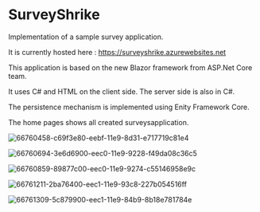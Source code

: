 # SurveyShrike
Implementation of a sample survey application.

It is currently hosted here : https://surveyshrike.azurewebsites.net

This application is based on the new Blazor framework from ASP.Net Core team.

It uses C# and HTML on the client side. The server side is also in C#.

The persistence mechanism is implemented using Enity Framework Core.

The home pages shows all created surveysapplication.

![66760458-c69f3e80-eebf-11e9-8d31-e717719c81e4](https://user-images.githubusercontent.com/46348569/66770889-5bad3200-eed6-11e9-9606-3da53940962d.png)

![66760694-3e6d6900-eec0-11e9-9228-f49da08c36c5](https://user-images.githubusercontent.com/46348569/66770909-67005d80-eed6-11e9-8dc2-1182978dfcc9.png)

![66760859-89877c00-eec0-11e9-9274-c55146958e9c](https://user-images.githubusercontent.com/46348569/66770928-71225c00-eed6-11e9-93a1-5c56a6bee668.png)

![66761211-2ba76400-eec1-11e9-93c8-227b054516ff](https://user-images.githubusercontent.com/46348569/66770940-78e20080-eed6-11e9-8014-c27e995046f5.png)

![66761309-5c879900-eec1-11e9-84b9-8b18e781784e](https://user-images.githubusercontent.com/46348569/66770954-80a1a500-eed6-11e9-8657-a87caabf7ff2.png)

